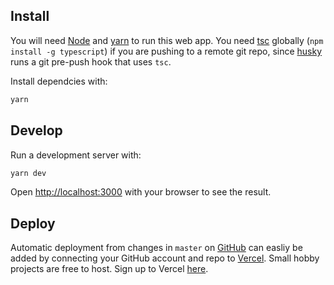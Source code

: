 ## Install

You will need [Node](https://nodejs.org/en/download/package-manager/) and [yarn](https://classic.yarnpkg.com/lang/en/docs/install/#debian-stable) to run this web app.
You need [tsc](https://www.npmjs.com/package/typescript) globally (`npm install -g typescript`) if you are pushing to a remote git repo, since [husky](https://typicode.github.io/husky/#/) runs a git pre-push hook that uses `tsc`.

Install dependcies with:

```bash
yarn
```

## Develop

Run a development server with:

```bash
yarn dev
```

Open [http://localhost:3000](http://localhost:3000) with your browser to see the result.

## Deploy

Automatic deployment from changes in `master` on [GitHub](https://github.com/) can easliy be added by connecting your GitHub account and repo to [Vercel](https://vercel.com/). Small hobby projects are free to host. Sign up to Vercel [here](https://vercel.com/signup).
